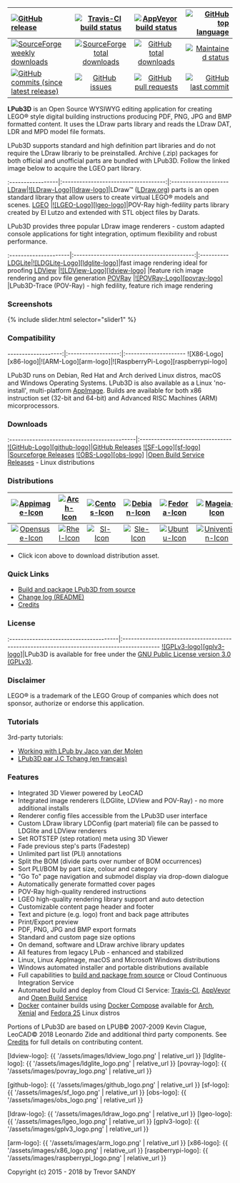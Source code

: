 [![GitHub release][gh-rel-badge]][gh-rel-url]                                     |[![Travis-CI build status][travis-badge]][travis-url]         |[![AppVeyor build status][appveyor-badge]][appveyor-url]     |[![GitHub top language][gh-top-lang-badge]][gh-top-lang-url]
:---------------------------------------------------------------------------------|:------------------------------------------------------------:|:-----------------------------------------------------------:|---------------------------------------------------------------------------:
[![SourceForge weekly downloads][sf-dw-badge]][sf-dw-badge-url]                   |[![SourceForge total downloads][sf-dt-badge]][sf-dt-badge-url]|[![GitHub total downloads][gh-dl-badge]][gh-dl-url]          |[![Maintained status][maintained-badge]](README.md "Last edited 10-02-2018")
[![GitHub commits (since latest release)][gh-comm-since-badge]][gh-comm-since-url]|[![GitHub issues][gh-issue-badge]][gh-issue-url]              |[![GitHub pull requests][gh-pull-req-badge]][gh-pull-req-url]|[![GitHub last commit][gh-lst-commit-badge]][gh-lst-commit-url]

**LPub3D** is an Open Source WYSIWYG editing application for creating LEGO® style digital building instructions producing PDF, PNG, JPG and BMP formatted content.
It uses the LDraw parts library and reads the LDraw DAT, LDR and MPD model file formats.

LPub3D supports standard and high definition part libraries and do not require the LDraw librariy to be preinstalled. Archive (.zip) packages for both official and unofficial parts are bundled with LPub3D. Follow the linked image below to acquire the LGEO part library.

:-----------------|:------------------------------------:|:--------------------
[LDraw][ldraw-url]|[![LDraw-Logo][ldraw-logo]][ldraw-url]|LDraw™ ([LDraw.org][ldraw-url]) parts is an open standard library that allow users to create virtual LEGO® models and scenes.
[LGEO][lgeo-url]  |[![LGEO-Logo][lgeo-logo]][lgeo-url]|POV-Ray high-fedility parts library created by El Lutzo and extended with STL object files by Darats.

LPub3D provides three popular LDraw image renderers - custom adapted console applications for tight integration, optimum flexibility and robust performance.

:---------------------|:------------------------------------------:|:----------
[LDGLite][ldglite-url]|[![LDGLite-Logo][ldglite-logo]][ldglite-url]|fast image rendering ideal for proofing
[LDView][ldview-url]  |[![LDView-Logo][ldview-logo]][ldview-url]   |feature rich image rendering and pov file generation
[POVRay][povray-url]  |[![POVRay-Logo][povray-logo]][povray-url]   |LPub3D-Trace (POV-Ray) - high fedility, feature rich image rendering

### Screenshots

{% include slider.html selector="slider1" %}

### Compatibility

-------------------:|:------------------:|:---------------------
![X86-Logo][x86-logo]|![ARM-Logo][arm-logo]|![RaspberryPi-Logo][raspberrypi-logo]

LPub3D runs on Debian, Red Hat and Arch derived Linux distros, macOS and Windows Operating Systems.
LPub3D is also available as a Linux 'no-install', multi-platform [AppImage][appimage-info-url]. Builds are available for both x86 instruction set (32-bit and 64-bit) and Advanced RISC Machines (ARM) micorprocessors.

### Downloads

:--------------------------------------------|:--------------------------------
[![GitHub-Logo][github-logo]][githubreleases]|[GitHub Releases][githubreleases]
[![SF-Logo][sf-logo]][sfreleases]            |[Sourceforge Releases][sfreleases]
[![OBS-Logo][obs-logo]][obsreleases]         |[Open Build Service Releases][obsreleases] - Linux distributions

### Distributions

[![Appimage-Icon][appimage-icon]][appimage-url]|[![Arch-Icon][arch-icon]][arch-url]|[![Centos-Icon][centos-icon]][centos-url]|[![Debian-Icon][debian-icon]][debian-url]|[![Fedora-Icon][fedora-icon]][fedora-url]|[![Mageia-Icon][mageia-icon]][mageia-url]            |[![Macos-Icon][macos-icon]][macos-url]
:---------------------------------------------:|:---------------------------------:|:---------------------------------------:|:---------------------------------------:|:---------------------------------------:|:---------------------------------------------------:|:------------------------------------------:
[![Opensuse-Icon][opensuse-icon]][opensuse-url]|[![Rhel-Icon][rhel-icon]][rhel-url]|[![Sl-Icon][sl-icon]][sl-url]            |[![Sle-Icon][sle-icon]][sle-url]         |[![Ubuntu-Icon][ubuntu-icon]][ubuntu-url]|[![Univention-Icon][univention-icon]][univention-url]|[![Windows-Icon][windows-icon]][windows-url]

 - Click icon above to download distribution asset.

### Quick Links
 - [Build and package LPub3D from source][buildfromsource]
 - [Change log (README)][changelog]
 - [Credits][credits]

### License

:--------------------------------------|:-------------------------------------------------------------------------------------------
[![GPLv3-logo][gplv3-logo]][lgplv3-url]|LPub3D is available for free under the [GNU Public License version 3.0 (GPLv3)][lgplv3-url].

### Disclaimer
LEGO® is a trademark of the LEGO Group of companies which does not sponsor, authorize or endorse this application.

### Tutorials
3rd-party tutorials:
 - [Working with LPub by Jaco van der Molen][working-with-lpub3d]
 - [LPub3D par J.C Tchang (en français)][jctchang-lpub3d]

### Features
 - Integrated 3D Viewer powered by LeoCAD
 - Integrated image renderers (LDGlite, LDView and POV-Ray) - no more additional installs
 - Renderer config files accessible from the LPub3D user interface
 - Custom LDraw library LDConfig (part material) file can be passed to LDGlite and LDView renderers
 - Set ROTSTEP (step rotation) meta using 3D Viewer
 - Fade previous step's parts (Fadestep)
 - Unlimited part list (PLI) annotations
 - Split the BOM (divide parts over number of BOM occurrences)
 - Sort PLI/BOM by part size, colour and category
 - "Go To" page navigation and submodel display via drop-down dialogue
 - Automatically generate formatted cover pages
 - POV-Ray high-quality rendered instructions
 - LGEO high-quality rendering library support and auto detection
 - Customizable content page header and footer
 - Text and picture (e.g. logo) front and back page attributes
 - Print/Export preview
 - PDF, PNG, JPG and BMP export formats
 - Standard and custom page size options
 - On demand, software and LDraw archive library updates
 - All features from legacy LPub - enhanced and stabilized
 - Linux, Linux AppImage, macOS and Microsoft Windows distributions
 - Windows automated installer and portable distributions available
 - Full capabilities to [build and package from source][buildfromsource] or Cloud Continuous Integration Service
 - Automated build and deploy from Cloud CI Service: [Travis-CI][travis-url], [AppVeyor][appveyor-url] and [Open Build Service][obs-url]
 - [Docker][dockerinstall] container builds using [Docker Compose][dockercomposefile] available for [Arch][dockerarch], [Xenial][dockerxenial] and [Fedora 25][dockerfedora] Linux distros

 Portions of LPub3D are based on LPUB© 2007-2009 Kevin Clague, LeoCAD© 2018 Leonardo Zide and additional third party components. See [Credits][credits] for full details on contributing content.


[ldview-logo]:         {{ '/assets/images/ldview_logo.png' | relative_url }}
[ldglite-logo]:        {{ '/assets/images/ldglite_logo.png' | relative_url }}
[povray-logo]:         {{ '/assets/images/povray_logo.png' | relative_url }}

[ldglite-url]:         https://github.com/trevorsandy/ldglite
[ldview-url]:          https://github.com/trevorsandy/ldview/tree/qmake-build
[povray-url]:          https://github.com/trevorsandy/povray/tree/lpub3d/raytracer-cui

[github-logo]:         {{ '/assets/images/github_logo.png' | relative_url }}
[sf-logo]:             {{ '/assets/images/sf_logo.png' | relative_url }}
[obs-logo]:            {{ '/assets/images/obs_logo.png' | relative_url }}

[ldraw-logo]:          {{ '/assets/images/ldraw_logo.png' | relative_url }}
[lgeo-logo]:           {{ '/assets/images/lgeo_logo.png' | relative_url }}
[gplv3-logo]:          {{ '/assets/images/gplv3_logo.png' | relative_url }}

[arm-logo]:            {{ '/assets/images/arm_logo.png' | relative_url }}
[x86-logo]:            {{ '/assets/images/x86_logo.png' | relative_url }}
[raspberrypi-logo]:    {{ '/assets/images/raspberrypi_logo.png' | relative_url }}

[working-with-lpub3d]: https://sites.google.com/site/workingwithlpub/lpub3d
[jctchang-lpub3d]:     http://jc-tchang.philohome.com/model/LPub3D.htm

[ldraw-url]:           http://www.ldraw.org/
[lgeo-url]:            https://www.eurobricks.com/forum/index.php?/forums/topic/108739-new-parts-for-lgeo-library/

[appimage-icon]:       https://raw.githubusercontent.com/trevorsandy/lpub3d/master/builds/utilities/icons/appimage.png
[macos-icon]:          https://raw.githubusercontent.com/trevorsandy/lpub3d/master/builds/utilities/icons/macos.png
[windows-icon]:        https://raw.githubusercontent.com/trevorsandy/lpub3d/master/builds/utilities/icons/windows.png

[windows-url]:         https://github.com/trevorsandy/lpub3d/releases/download/v2.2.1/LPub3D-2.2.1.0.824_20180331.exe
[macos-url]:           https://github.com/trevorsandy/lpub3d/releases/download/v2.2.1/LPub3D-2.2.1.0.824_20180331-macos.dmg
[appimage-url]:        https://github.com/trevorsandy/lpub3d/releases/download/v2.2.1/LPub3D-2.2.1.0.824_20180331-x86_64.AppImage

[arch-icon]:           https://raw.githubusercontent.com/trevorsandy/lpub3d/master/builds/utilities/icons/arch.png
[centos-icon]:         https://raw.githubusercontent.com/trevorsandy/lpub3d/master/builds/utilities/icons/centos.png
[debian-icon]:         https://raw.githubusercontent.com/trevorsandy/lpub3d/master/builds/utilities/icons/debian.png
[fedora-icon]:         https://raw.githubusercontent.com/trevorsandy/lpub3d/master/builds/utilities/icons/fedora.png
[mageia-icon]:         https://raw.githubusercontent.com/trevorsandy/lpub3d/master/builds/utilities/icons/mageia.png
[opensuse-icon]:       https://raw.githubusercontent.com/trevorsandy/lpub3d/master/builds/utilities/icons/opensuse.png
[rhel-icon]:           https://raw.githubusercontent.com/trevorsandy/lpub3d/master/builds/utilities/icons/rhel.png
[sl-icon]:             https://raw.githubusercontent.com/trevorsandy/lpub3d/master/builds/utilities/icons/sl.png
[sle-icon]:            https://raw.githubusercontent.com/trevorsandy/lpub3d/master/builds/utilities/icons/sle.png
[ubuntu-icon]:         https://raw.githubusercontent.com/trevorsandy/lpub3d/master/builds/utilities/icons/ubuntu.png
[univention-icon]:     https://raw.githubusercontent.com/trevorsandy/lpub3d/master/builds/utilities/icons/univention.png

[arch-url]:            https://download.opensuse.org/repositories/home:/trevorsandy/Arch_Extra/
[centos-url]:          https://download.opensuse.org/repositories/home:/trevorsandy/CentOS_7/
[debian-url]:          https://download.opensuse.org/repositories/home:/trevorsandy/Debian_9.0/
[fedora-url]:          https://download.opensuse.org/repositories/home:/trevorsandy/Fedora_27/
[mageia-url]:          https://download.opensuse.org/repositories/home:/trevorsandy/Mageia_6/
[opensuse-url]:        https://download.opensuse.org/repositories/home:/trevorsandy/openSUSE_Leap_42.3/
[rhel-url]:            https://download.opensuse.org/repositories/home:/trevorsandy/RHEL_7/
[sl-url]:              https://download.opensuse.org/repositories/home:/trevorsandy/ScientificLinux_7/
[sle-url]:             https://download.opensuse.org/repositories/home:/trevorsandy/SLE_12_SP3/
[ubuntu-url]:          https://download.opensuse.org/repositories/home:/trevorsandy/xUbuntu_17.10/
[univention-url]:      https://download.opensuse.org/repositories/home:/trevorsandy/Univention_4.2/

[changelog]:           https://github.com/trevorsandy/lpub3d/blob/master/mainApp/docs/README.txt
[credits]:             https://github.com/trevorsandy/lpub3d/blob/master/mainApp/docs/CREDITS.txt
[copying]:             https://github.com/trevorsandy/lpub3d/blob/master/mainApp/docs/COPYING.txt
[lgplv3-url]:          https://www.gnu.org/licenses/gpl-3.0.en.html
[buildfromsource]:     https://github.com/trevorsandy/lpub3d/blob/master/builds/utilities/README.md

[sfreleases]:          https://sourceforge.net/projects/lpub3d/files/2.2.0/
[githubreleases]:      https://github.com/trevorsandy/lpub3d/releases
[obsreleases]:         https://software.opensuse.org/download.html?project=home:trevorsandy&package=lpub3d
[travis-badge]:        https://img.shields.io/travis/trevorsandy/lpub3d.svg?label=travis&logo=travis
[travis-url]:          https://travis-ci.org/trevorsandy/lpub3d

[appveyor-badge]:      https://img.shields.io/appveyor/ci/trevorsandy/lpub3d.svg?label=appveyor&logo=appveyor
[appveyor-url]:        https://ci.appveyor.com/project/trevorsandy/lpub3d

[gh-rel-badge]:        https://img.shields.io/github/release/trevorsandy/lpub3d.svg
[gh-rel-url]:          https://github.com/trevorsandy/lpub3d/releases/latest

[gh-dl-badge]:         https://img.shields.io/github/downloads/trevorsandy/lpub3d/total.svg
[gh-dl-url]:           https://github.com/trevorsandy/lpub3d/releases/latest

[gh-issue-badge]:      https://img.shields.io/github/issues/trevorsandy/lpub3d.svg
[gh-issue-url]:        https://github.com/trevorsandy/lpub3d/issues

[gh-pull-req-badge]:   https://img.shields.io/github/issues-pr/trevorsandy/lpub3d.svg
[gh-pull-req-url]:     https://github.com/trevorsandy/lpub3d/pulls

[gh-lst-commit-badge]: https://img.shields.io/github/last-commit/trevorsandy/lpub3d.svg
[gh-lst-commit-url]:   https://github.com/trevorsandy/lpub3d/commits/master

[gh-top-lang-badge]:   https://img.shields.io/github/languages/top/trevorsandy/lpub3d.svg
[gh-top-lang-url]:     https://github.com/trevorsandy/lpub3d

[gh-comm-since-badge]: https://img.shields.io/github/commits-since/trevorsandy/lpub3d/latest.svg
[gh-comm-since-url]:   https://github.com/trevorsandy/lpub3d/commits/master

[sf-dw-badge]:         https://img.shields.io/sourceforge/dw/lpub3d.svg
[sf-dw-badge-url]:     https://sourceforge.net/projects/lpub3d

[sf-dt-badge]:         https://img.shields.io/sourceforge/dt/lpub3d.svg
[sf-dt-badge-url]:     https://sourceforge.net/projects/lpub3d

[maintained-badge]:    https://img.shields.io/maintenance/yes/2018.svg

[appimage-info-url]:   https://appimage.org/
[obs-url]:             https://build.opensuse.org/package/show/home:trevorsandy/lpub3d
[dockerinstall]:       https://www.docker.com/get-docker
[dockercomposefile]:   https://github.com/trevorsandy/lpub3d/blob/master/builds/linux/docker-compose/docker-compose-cibuild-linux.yml
[dockerarch]:          https://github.com/trevorsandy/lpub3d/blob/master/builds/linux/docker-compose/dockerfiles/Dockerfile-cibuild-archlinux
[dockerxenial]:        https://github.com/trevorsandy/lpub3d/blob/master/builds/linux/docker-compose/dockerfiles/Dockerfile-cibuild-ubuntu_xenial
[dockerfedora]:        https://github.com/trevorsandy/lpub3d/blob/master/builds/linux/docker-compose/dockerfiles/Dockerfile-cibuild-fedora_25

Copyright (c) 2015 - 2018 by Trevor SANDY
